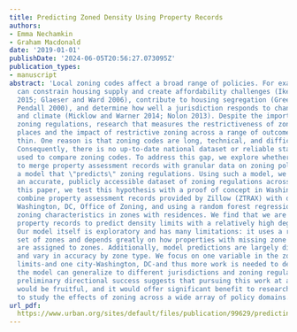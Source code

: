 ```yaml
---
title: Predicting Zoned Density Using Property Records
authors:
- Emma Nechamkin
- Graham Macdonald
date: '2019-01-01'
publishDate: '2024-06-05T20:56:27.073095Z'
publication_types:
- manuscript
abstract: 'Local zoning codes affect a broad range of policies. For example, they
  can constrain housing supply and create affordability challenges (Ikeda and Washington
  2015; Glaeser and Ward 2006), contribute to housing segregation (Greene at al. 2017;
  Pendall 2000), and determine how well a jurisdiction responds to changes in demographics
  and climate (Micklow and Warner 2014; Nolon 2013). Despite the importance of local
  zoning regulations, research that measures the restrictiveness of zoning laws across
  places and the impact of restrictive zoning across a range of outcomes is remarkably
  thin. One reason is that zoning codes are long, technical, and difficult to access.
  Consequently, there is no up-to-date national dataset or reliable standard practice
  used to compare zoning codes. To address this gap, we explore whether it is possible
  to merge property assessment records with granular data on zoning policies to generate
  a model that \"predicts\" zoning regulations. Using such a model, we could build
  an accurate, publicly accessible dataset of zoning regulations across the US. In
  this paper, we test this hypothesis with a proof of concept in Washington, DC. We
  combine property assessment records provided by Zillow (ZTRAX) with data from the
  Washington, DC, Office of Zoning, and using a random forest regression, predict
  zoning characteristics in zones with residences. We find that we are able to use
  property records to predict density limits with a relatively high degree of accuracy.
  Our model itself is exploratory and has many limitations: it uses a relatively small
  set of zones and depends greatly on how properties with missing zone designations
  are assigned to zones. Additionally, model predictions are largely directional,
  and vary in accuracy by zone type. We focus on one variable in the zoning code-density
  limits-and one city-Washington, DC-and thus more work is needed to determine whether
  the model can generalize to different jurisdictions and zoning regulations. Yet,
  preliminary directional success suggests that pursuing this work at a larger scale
  would be fruitful, and it would offer significant benefit to researchers seeking
  to study the effects of zoning across a wide array of policy domains.'
url_pdf: 
  https://www.urban.org/sites/default/files/publication/99629/predicting_zoned_density_using_property_records_1.pdf
---
```

